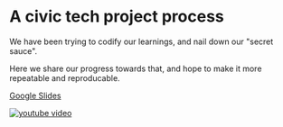 # A civic tech project process

We have been trying to codify our learnings, and nail down our "secret sauce".

Here we share our progress towards that, and hope to make it more repeatable and reproducable.

[Google Slides](https://docs.google.com/presentation/d/1hWeVJHpB8YtRGN2bbxOTi-0O1AXwx5kL1VdcSfrwBrU/edit?usp=sharing)

[![youtube video](http://i3.ytimg.com/vi/Ve7gUf4Gat0/hqdefault.jpg)](https://youtu.be/Ve7gUf4Gat0)
